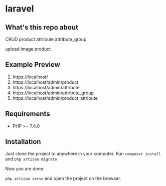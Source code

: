 # laravel


## What's this repo about
CRUD product
     attribute
     attribute_group

upload image product 

## Example Preview

1. https://localhost/
2. https://localhost/admin/product
3. https://localhost/admin/attribute
4. https://localhost/admin/attribute_group
5. https://localhost/admin/product_attribute



## Requirements 

- PHP >= 7.4.0

## Installation

Just clone the project to anywhere in your computer. 
Run ` composer install ` <br>
and ` php artisan migrate `

Now you are done. 
<br>

` php artisan serve ` and open the project on the browser. 
